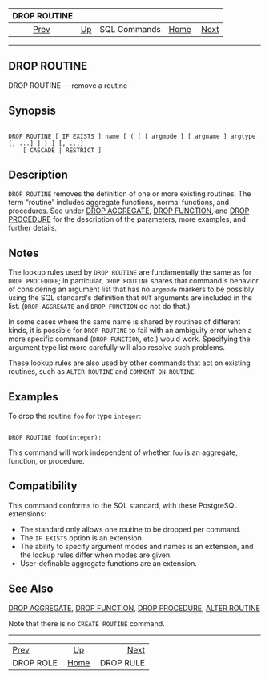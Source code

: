

|              DROP ROUTINE              |                                        |              |                                                       |                                        |
| :------------------------------------: | :------------------------------------- | :----------: | ----------------------------------------------------: | -------------------------------------: |
| [Prev](sql-droprole.html "DROP ROLE")  | [Up](sql-commands.html "SQL Commands") | SQL Commands | [Home](index.html "PostgreSQL 17devel Documentation") |  [Next](sql-droprule.html "DROP RULE") |

***

## DROP ROUTINE

DROP ROUTINE — remove a routine

## Synopsis

```

DROP ROUTINE [ IF EXISTS ] name [ ( [ [ argmode ] [ argname ] argtype [, ...] ] ) ] [, ...]
    [ CASCADE | RESTRICT ]
```

## Description

`DROP ROUTINE` removes the definition of one or more existing routines. The term “routine” includes aggregate functions, normal functions, and procedures. See under [DROP AGGREGATE](sql-dropaggregate.html "DROP AGGREGATE"), [DROP FUNCTION](sql-dropfunction.html "DROP FUNCTION"), and [DROP PROCEDURE](sql-dropprocedure.html "DROP PROCEDURE") for the description of the parameters, more examples, and further details.

## Notes

The lookup rules used by `DROP ROUTINE` are fundamentally the same as for `DROP PROCEDURE`; in particular, `DROP ROUTINE` shares that command's behavior of considering an argument list that has no *`argmode`* markers to be possibly using the SQL standard's definition that `OUT` arguments are included in the list. (`DROP AGGREGATE` and `DROP FUNCTION` do not do that.)

In some cases where the same name is shared by routines of different kinds, it is possible for `DROP ROUTINE` to fail with an ambiguity error when a more specific command (`DROP FUNCTION`, etc.) would work. Specifying the argument type list more carefully will also resolve such problems.

These lookup rules are also used by other commands that act on existing routines, such as `ALTER ROUTINE` and `COMMENT ON ROUTINE`.

## Examples

To drop the routine `foo` for type `integer`:

```

DROP ROUTINE foo(integer);
```

This command will work independent of whether `foo` is an aggregate, function, or procedure.

## Compatibility

This command conforms to the SQL standard, with these PostgreSQL extensions:

* The standard only allows one routine to be dropped per command.
* The `IF EXISTS` option is an extension.
* The ability to specify argument modes and names is an extension, and the lookup rules differ when modes are given.
* User-definable aggregate functions are an extension.

## See Also

[DROP AGGREGATE](sql-dropaggregate.html "DROP AGGREGATE"), [DROP FUNCTION](sql-dropfunction.html "DROP FUNCTION"), [DROP PROCEDURE](sql-dropprocedure.html "DROP PROCEDURE"), [ALTER ROUTINE](sql-alterroutine.html "ALTER ROUTINE")

Note that there is no `CREATE ROUTINE` command.

***

|                                        |                                                       |                                        |
| :------------------------------------- | :---------------------------------------------------: | -------------------------------------: |
| [Prev](sql-droprole.html "DROP ROLE")  |         [Up](sql-commands.html "SQL Commands")        |  [Next](sql-droprule.html "DROP RULE") |
| DROP ROLE                              | [Home](index.html "PostgreSQL 17devel Documentation") |                              DROP RULE |
